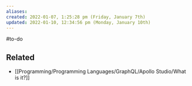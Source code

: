 ```yaml
---
aliases: 
created: 2022-01-07, 1:25:28 pm (Friday, January 7th)
updated: 2022-01-10, 12:34:56 pm (Monday, January 10th)
---
```

#to-do

## Related
- [[Programming/Programming Languages/GraphQL/Apollo Studio/What is it?]]